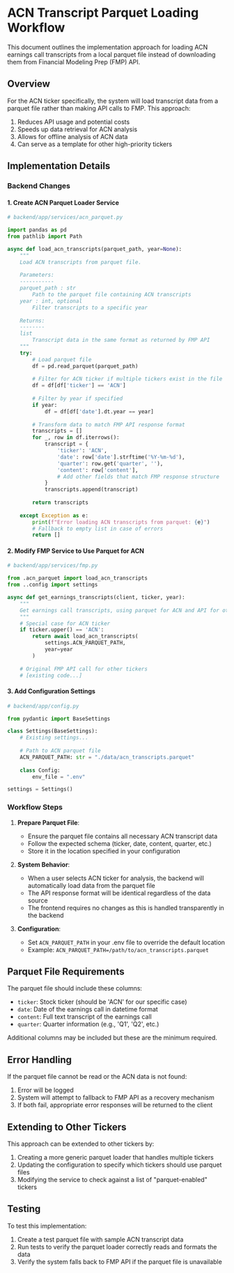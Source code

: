# ACN Transcript Parquet Loading Workflow

This document outlines the implementation approach for loading ACN earnings call transcripts from a local parquet file instead of downloading them from Financial Modeling Prep (FMP) API.

## Overview

For the ACN ticker specifically, the system will load transcript data from a parquet file rather than making API calls to FMP. This approach:

1. Reduces API usage and potential costs
2. Speeds up data retrieval for ACN analysis
3. Allows for offline analysis of ACN data
4. Can serve as a template for other high-priority tickers

## Implementation Details

### Backend Changes

#### 1. Create ACN Parquet Loader Service

```python
# backend/app/services/acn_parquet.py

import pandas as pd
from pathlib import Path

async def load_acn_transcripts(parquet_path, year=None):
    """
    Load ACN transcripts from parquet file.
    
    Parameters:
    -----------
    parquet_path : str
        Path to the parquet file containing ACN transcripts
    year : int, optional
        Filter transcripts to a specific year
        
    Returns:
    --------
    list
        Transcript data in the same format as returned by FMP API
    """
    try:
        # Load parquet file
        df = pd.read_parquet(parquet_path)
        
        # Filter for ACN ticker if multiple tickers exist in the file
        df = df[df['ticker'] == 'ACN']
        
        # Filter by year if specified
        if year:
            df = df[df['date'].dt.year == year]
            
        # Transform data to match FMP API response format
        transcripts = []
        for _, row in df.iterrows():
            transcript = {
                'ticker': 'ACN',
                'date': row['date'].strftime('%Y-%m-%d'),
                'quarter': row.get('quarter', ''),
                'content': row['content'],
                # Add other fields that match FMP response structure
            }
            transcripts.append(transcript)
            
        return transcripts
        
    except Exception as e:
        print(f"Error loading ACN transcripts from parquet: {e}")
        # Fallback to empty list in case of errors
        return []
```

#### 2. Modify FMP Service to Use Parquet for ACN

```python
# backend/app/services/fmp.py

from .acn_parquet import load_acn_transcripts
from ..config import settings

async def get_earnings_transcripts(client, ticker, year):
    """
    Get earnings call transcripts, using parquet for ACN and API for others.
    """
    # Special case for ACN ticker
    if ticker.upper() == 'ACN':
        return await load_acn_transcripts(
            settings.ACN_PARQUET_PATH,
            year=year
        )
    
    # Original FMP API call for other tickers
    # [existing code...]
```

#### 3. Add Configuration Settings

```python
# backend/app/config.py

from pydantic import BaseSettings

class Settings(BaseSettings):
    # Existing settings...
    
    # Path to ACN parquet file
    ACN_PARQUET_PATH: str = "./data/acn_transcripts.parquet"
    
    class Config:
        env_file = ".env"

settings = Settings()
```

### Workflow Steps

1. **Prepare Parquet File**:
   - Ensure the parquet file contains all necessary ACN transcript data
   - Follow the expected schema (ticker, date, content, quarter, etc.)
   - Store it in the location specified in your configuration

2. **System Behavior**:
   - When a user selects ACN ticker for analysis, the backend will automatically load data from the parquet file
   - The API response format will be identical regardless of the data source
   - The frontend requires no changes as this is handled transparently in the backend

3. **Configuration**:
   - Set `ACN_PARQUET_PATH` in your .env file to override the default location
   - Example: `ACN_PARQUET_PATH=/path/to/acn_transcripts.parquet`

## Parquet File Requirements

The parquet file should include these columns:
- `ticker`: Stock ticker (should be 'ACN' for our specific case)
- `date`: Date of the earnings call in datetime format
- `content`: Full text transcript of the earnings call
- `quarter`: Quarter information (e.g., 'Q1', 'Q2', etc.)

Additional columns may be included but these are the minimum required.

## Error Handling

If the parquet file cannot be read or the ACN data is not found:
1. Error will be logged
2. System will attempt to fallback to FMP API as a recovery mechanism
3. If both fail, appropriate error responses will be returned to the client

## Extending to Other Tickers

This approach can be extended to other tickers by:
1. Creating a more generic parquet loader that handles multiple tickers
2. Updating the configuration to specify which tickers should use parquet files
3. Modifying the service to check against a list of "parquet-enabled" tickers

## Testing

To test this implementation:
1. Create a test parquet file with sample ACN transcript data
2. Run tests to verify the parquet loader correctly reads and formats the data
3. Verify the system falls back to FMP API if the parquet file is unavailable 